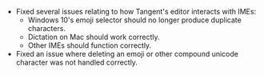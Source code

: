- Fixed several issues relating to how Tangent's editor interacts with IMEs:
	* Windows 10's emoji selector should no longer produce duplicate characters.
	* Dictation on Mac should work correctly.
	* Other IMEs should function correctly.
- Fixed an issue where deleting an emoji or other compound unicode character was not handled correctly.